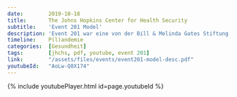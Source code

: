 ```yaml
---
date:        2019-10-18
title:       The Johns Hopkins Center for Health Security
subtitle:    'Event 201 Model'
description: 'Event 201 war eine von der Bill & Melinda Gates Stiftung, dem Weltwirtschaftsforum und der Johns Hopkins University im Oktober 2019 durchgeführte Simulation einer Corona-Pandemie.'
timeline:    P(l)andemie
categories:  [Gesundheit]
tags:        [jhchs, pdf, youtube, event 201]
link:        "/assets/files/events/event201-model-desc.pdf"
youtubeId:   "AoLw-Q8X174"
---
```


{% include youtubePlayer.html id=page.youtubeId %}

<object data="{{ page.link }}" style='height:calc(100vh - 400px); width: 100%' type='application/pdf'></object>
